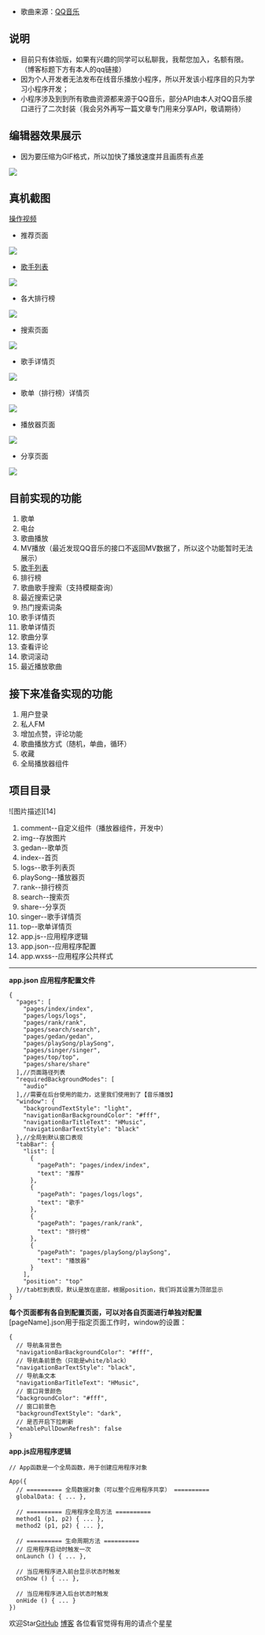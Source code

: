  - 歌曲来源：[QQ音乐][1]

说明
--

 - 目前只有体验版，如果有兴趣的同学可以私聊我，我帮您加入，名额有限。（博客标题下方有本人的qq链接）
 - 因为个人开发者无法发布在线音乐播放小程序，所以开发该小程序目的只为学习小程序开发；
 - 小程序涉及到到所有歌曲资源都来源于QQ音乐，部分API由本人对QQ音乐接口进行了二次封装（我会另外再写一篇文章专门用来分享API，敬请期待）

编辑器效果展示
-------

 - 因为要压缩为GIF格式，所以加快了播放速度并且画质有点差

![](https://user-gold-cdn.xitu.io/2019/2/13/168e4c0fd4267205?w=377&h=600&f=gif&s=3574312)

真机截图
----

[操作视频][3]
 - 推荐页面

![](https://user-gold-cdn.xitu.io/2019/2/13/168e4c185d5627aa?w=750&h=1334&f=jpeg&s=125261)
 - [歌手列表][5]

![](https://user-gold-cdn.xitu.io/2019/2/13/168e4c1c8b9eafec?w=750&h=1334&f=jpeg&s=62395)
 - 各大排行榜

![](https://user-gold-cdn.xitu.io/2019/2/13/168e4c1eca5749cb?w=750&h=1334&f=jpeg&s=97443)
 - 搜索页面

![](https://user-gold-cdn.xitu.io/2019/2/13/168e4c216cb55a4c?w=750&h=1334&f=jpeg&s=74551)
 - 歌手详情页

![](https://user-gold-cdn.xitu.io/2019/2/13/168e4c23d2460e6c?w=750&h=1334&f=jpeg&s=68977)
 - 歌单（排行榜）详情页

![](https://user-gold-cdn.xitu.io/2019/2/13/168e4c267e539b33?w=750&h=1334&f=jpeg&s=77183)
 - 播放器页面

![](https://user-gold-cdn.xitu.io/2019/2/13/168e4c29a7095336?w=750&h=1334&f=jpeg&s=69707)
 - 分享页面

![](https://user-gold-cdn.xitu.io/2019/2/13/168e4c2c83d97702?w=750&h=1334&f=jpeg&s=42039)

## 目前实现的功能 ##

 1. 歌单
 2. 电台
 3. 歌曲播放
 4. MV播放（最近发现QQ音乐的接口不返回MV数据了，所以这个功能暂时无法展示）
 5. [歌手列表][13]
 6. 排行榜
 7. 歌曲歌手搜索（支持模糊查询）
 8. 最近搜索记录
 9. 热门搜索词条
 10. 歌手详情页
 11. 歌单详情页
 12. 歌曲分享
 13. 查看评论
 14. 歌词滚动
 15. 最近播放歌曲

## 接下来准备实现的功能 ##

 1. 用户登录
 2. 私人FM
 3. 增加点赞，评论功能
 4. 歌曲播放方式（随机，单曲，循环）
 5. 收藏
 6. 全局播放器组件

项目目录
----
![图片描述][14]

 1. comment--自定义组件（播放器组件，开发中）
 2. img--存放图片
 3. gedan--歌单页
 4. index--首页
 5. logs--歌手列表页
 6. playSong--播放器页
 7. rank--排行榜页
 8. search--搜索页
 9. share--分享页
 10. singer--歌手详情页
 11. top--歌单详情页
 12. app.js--应用程序逻辑
 13. app.json--应用程序配置
 14. app.wxss--应用程序公共样式


----------

**app.json**
**应用程序配置文件**

```
{
  "pages": [
    "pages/index/index",
    "pages/logs/logs",
    "pages/rank/rank",
    "pages/search/search",
    "pages/gedan/gedan",
    "pages/playSong/playSong",
    "pages/singer/singer",
    "pages/top/top",
    "pages/share/share"
  ],//页面路径列表
  "requiredBackgroundModes": [
    "audio"
  ],//需要在后台使用的能力，这里我们使用到了【音乐播放】
  "window": {
    "backgroundTextStyle": "light",
    "navigationBarBackgroundColor": "#fff",
    "navigationBarTitleText": "HMusic",
    "navigationBarTextStyle": "black"
  },//全局到默认窗口表现
  "tabBar": {
    "list": [
      {
        "pagePath": "pages/index/index",
        "text": "推荐"
      },
      {
        "pagePath": "pages/logs/logs",
        "text": "歌手"
      },
      {
        "pagePath": "pages/rank/rank",
        "text": "排行榜"
      },
      {
        "pagePath": "pages/playSong/playSong",
        "text": "播放器"
      }
    ],
    "position": "top"
  }//tab栏到表现，默认是放在底部，根据position，我们将其设置为顶部显示
}
```
**每个页面都有各自到配置页面，可以对各自页面进行单独对配置**
[pageName].json用于指定页面工作时，window的设置：

```
{
  // 导航条背景色
  "navigationBarBackgroundColor": "#fff",
  // 导航条前景色（只能是white/black）
  "navigationBarTextStyle": "black",
  // 导航条文本
  "navigationBarTitleText": "HMusic",
  // 窗口背景颜色
  "backgroundColor": "#fff",
  // 窗口前景色
  "backgroundTextStyle": "dark",
  // 是否开启下拉刷新
  "enablePullDownRefresh": false
}
```
**app.js应用程序逻辑**

```
// App函数是一个全局函数，用于创建应用程序对象

App({
  // ========== 全局数据对象（可以整个应用程序共享） ==========
  globalData: { ... },

  // ========== 应用程序全局方法 ==========
  method1 (p1, p2) { ... },
  method2 (p1, p2) { ... },

  // ========== 生命周期方法 ==========
  // 应用程序启动时触发一次
  onLaunch () { ... },

  // 当应用程序进入前台显示状态时触发
  onShow () { ... },

  // 当应用程序进入后台状态时触发
  onHide () { ... }
})
```
欢迎Star[GitHub][15] [博客][16]
各位看官觉得有用的请点个星星

  [1]: https://y.qq.com/
  [3]: https://github.com/HEternally/weChatApp-HMusic/blob/master/img/QQ20190128-110802-HD.gif
  [5]: https://juejin.im/post/5b9880dee51d450e7f52d370
  [13]: https://juejin.im/post/5b9880dee51d450e7f52d370
  [15]: https://github.com/HEternally/weChatApp-HMusic
  [16]: http://heternally.ka94.com/
